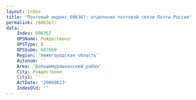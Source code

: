 ```yaml
---
layout: index
title: 'Почтовый индекс 606367: отделение почтовой связи Почты России'
permalink: /606367/
data:
    Index: 606367
    OPSName: Рождествено
    OPSType: О
    OPSSubm: 607669
    Region: 'Нижегородская область'
    Autonom: ''
    Area: 'Большемурашкинский район'
    City: Рождествено
    City1: ''
    ActDate: '20060623'
    IndexOld: ''
---
```

